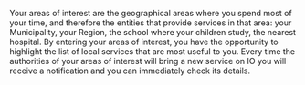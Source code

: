 Your areas of interest are the geographical areas where you spend most of your time, and therefore the entities that provide services in that area: your Municipality, your Region, the school where your children study, the nearest hospital. By entering your areas of interest, you have the opportunity to highlight the list of local services that are most useful to you. Every time the authorities of your areas of interest will bring a new service on IO you will receive a notification and you can immediately check its details.
